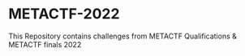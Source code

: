 # METACTF-2022
This Repository contains challenges from METACTF Qualifications & METACTF finals 2022
